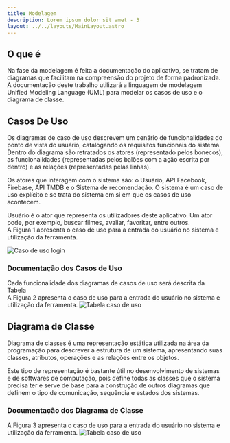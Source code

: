 ```yaml
---
title: Modelagem
description: Lorem ipsum dolor sit amet - 3
layout: ../../layouts/MainLayout.astro
---
```


## O que é

 Na fase da modelagem é feita a documentação do aplicativo, se tratam de diagramas que facilitam na compreensão do projeto de forma padronizada.  A documentação deste trabalho utilizará a linguagem de modelagem Unified Modeling Language (UML) para modelar os casos de uso e o diagrama de classe. 

## Casos De Uso

Os diagramas de caso de uso descrevem um cenário de funcionalidades do ponto de vista do usuário, catalogando os requisitos funcionais do sistema. Dentro do diagrama são retratados os atores (representado pelos bonecos), as funcionalidades (representadas pelos balões com a ação escrita por dentro) e as relações (representadas pelas linhas).  
 
Os atores que interagem com o sistema são: o Usuário, API Facebook, Firebase, API TMDB e o Sistema de recomendação. O sistema é um caso de uso explícito e se trata do sistema em si em que os casos de uso acontecem. 

Usuário é o ator que representa os utilizadores deste aplicativo. Um ator pode, por exemplo, buscar filmes, avaliar, favoritar, entre outros.  
 A Figura 1 apresenta o caso de uso para a entrada do usuário no sistema e utilização da ferramenta. 

![Caso de uso login](/diagrama_de_caso_de_uso.jpg)
 



### Documentação dos Casos de Uso

Cada funcionalidade dos diagramas de casos de uso será descrita da Tabela  
A Figura 2 apresenta o caso de uso para a entrada do usuário no sistema e utilização da ferramenta. 
![Tabela caso de uso](/tabela_caso_de_uso.png)
 
## Diagrama de Classe

Diagrama de classes é uma representação estática utilizada na área da programação para descrever a estrutura de um sistema, apresentando suas classes, atributos, operações e as relações entre os objetos.

Este tipo de representação é bastante útil no desenvolvimento de sistemas e de softwares de computação, pois define todas as classes que o sistema precisa ter e serve de base para a construção de outros diagramas que definem o tipo de comunicação, sequência e estados dos sistemas.

### Documentação dos Diagrama de Classe
A Figura 3 apresenta o caso de uso para a entrada do usuário no sistema e utilização da ferramenta. 
![Tabela caso de uso](/diagrama_de_classe.jpeg)

